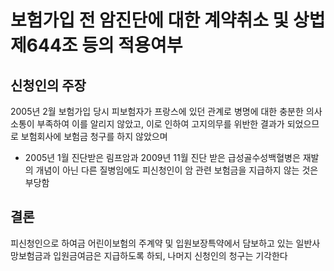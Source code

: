 # 보험가입 전 암진단에 대한 계약취소 및 상법 제644조 등의 적용여부

## 신청인의 주장

2005년 2월 보험가입 당시 피보험자가 프랑스에 있던 관계로 병명에 대한 충분한 의사소통이 부족하여 이를 알리지 않았고, 이로 인하여 고지의무를 위반한 결과가 되었으므로 보험회사에 보험금 청구를 하지 않았으며

* 2005년 1월 진단받은 림프암과 2009년 11월 진단 받은 급성골수성백혈병은 재발의 개념이 아닌 다른 질병임에도 피신청인이 암 관련 보험금을 지급하지 않는 것은 부당함 

## 결론

피신청인으로 하여금 어린이보험의 주계약 및 입원보장특약에서 담보하고 있는 일반사망보험금과 입원금여금은 지급하도록 하되, 나머지 신청인의 청구는 기각한다